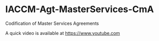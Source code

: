 # IACCM-Agt-MasterServices-CmA<br>
Codification of Master Services Agreements <br>
  
A quick video is available at <a href="https://www.youtube.com/watch?v=ueJP7-yVm-4">https://www.youtube.com</a>